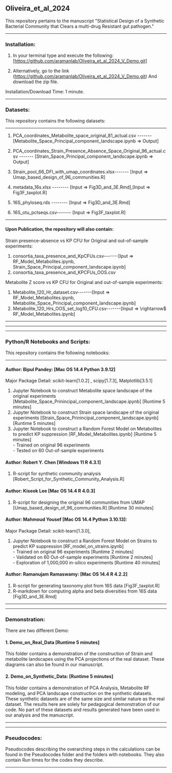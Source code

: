 ## Oliveira_et_al_2024
This repository pertains to the manuscript "Statistical Design of a Synthetic Bacterial Community that Clears a multi-drug Resistant gut 
pathogen."

____________________________________________________________________________
### Installation:

1. In your terminal type and execute the following:
         [https://github.com/aramanlab/Oliveira_et_al_2024_V_Demo.git]


2. Alternatively, go to the link (https://github.com/aramanlab/Oliveira_et_al_2024_V_Demo.git) And download the zip file.

Installation/Download Time: 1 minute. 


_____________________________________________________________________________

### Datasets:
This repository contains the following datasets:
____________________________________________________________________________

1. PCA_coordinates_Metabolite_space_original_81_actual.csv -------       [Metabolite_Space_Principal_component_landscape.ipynb => Output]
2. PCA_coordinates_Strain_Presence_Absence_Space_Original_96_actual.csv -------   [Strain_Space_Principal_component_landscape.ipynb => Output] 
3. Strain_pool_66_DFI_with_umap_coordinates.xlsx-------     [Input =>  Umap_based_design_of_96_communities.R]

4. metadata_16s.xlsx --------                [Input => Fig3D_and_3E.Rmd],[Input => Fig3F_taxplot.R]
5. 16S_phyloseq.rds --------                [Input => Fig3D_and_3E.Rmd]
6. 16S_otu_pctseqs.csv-------               [Input => Fig3F_taxplot.R]

___________________________________________________________________
#### Upon Publication, the repository will also contain:

Strain presence-absence vs KP CFU for Original and out-of-sample experiments:
1. consortia_taxa_presence_and_KpCFUs.csv-------[Iput => RF_Model_Metabolites.ipynb, Strain_Space_Principal_component_landscape.ipynb]
2. consortia_taxa_presence_and_KPCFUs_OOS.csv

Metabolite Z score vs KP CFU for Original and out-of-sample experiments:
1. Metabolite_120_Hr_dataset.csv-------[Input => RF_Model_Metabolites.ipynb, Metabolite_Space_Principal_component_landscape.ipynb]
2. Metabolite_120_Hrs_OOS_set_log10_CFU.csv-------[Input => \rightarrow$  RF_Model_Metabolites.ipynb]
   
________________________________________________________________________________________

________________________________________________________________________________________
________________________________________________________________________________________
### Python/R Notebooks and Scripts:
This repository contains the following notebooks:
________________________________________________________________________________________
#### Author: Bipul Pandey: [Mac OS 14.4 Python 3.9.12]
   Major Package Detail: scikit-learn[1.0.2] , scipy[1.7.3], Matplotlib[3.5.1] 
  1. Jupyter Notebook to construct Metabolite space landscape of the original experiments
               [Metabolite_Space_Prinincipal_component_landscape.ipynb]                     [Runtime 5 minutes]
  2. Jupyter Notebook to construct Strain space landscape of the original experiments
               [Strain_Space_Prinincipal_component_landscape.ipynb]                         [Runtime 5 minutes]
  3. Jupyter Notebook to construct a Random Forest Model on Metabolites to predict KP suppression
               [RF_Model_Metabolites.ipynb]                                                  [Runtime 5 minutes]
     <br /> - Trained on original 96 experiments
     <br /> - Tested on 60 Out-of-sample experiments 

#### Author: Robert Y. Chen [Windows 11 R 4.3.1] 
  1. R-script for synthetic community analysis [Robert_Script_for_Synthetic_Community_Analysis.R] 

#### Author: Kiseok Lee [Mac OS 14.4 R 4.0.3] 
  1. R-script for designing the original 96 communities from UMAP [Umap_based_design_of_96_communities.R] [Runtime 30 minutes]

#### Author: Mahmoud Yousef [Mac OS 14.4 Python 3.10.13]:
  Major Package Detail: scikit-learn[1.3.0],
  1. Jupyter Notebook to construct a Random Forest Model on Strains to predict KP suppression [RF_model_on_strains.ipynb]
        <br /> - Trained on original 96 experiments                     [Runtime 2 minutes]
        <br /> - Validated on 60 Out-of-sample experiments              [Runtime 2 minutes]
        <br /> - Exploration of 1,000,000 in-silico experiments         [Runtime 40 minutes]


#### Author: Ramanujam Ramaswamy: [Mac OS 14.4 R 4.2.2]
  1. R-script for generating taxonomy plot from 16S data [Fig3F_taxplot.R]
  2. R-markdown for computing alpha and beta diversities from 16S data [Fig3D_and_3E.Rmd]
___________________________________________________________________________________________________________________________________
___________________________________________________________________________________________________________________________________
### Demonstration:
There are two different Demo:
#### 1. Demo_on_Real_Data [Runtime 5 minutes]
This folder contains a demonstration of the construction of Strain and metabolite landscapes using the PCA projections of the real dataset. These diagrams can also be found in our manuscript.

#### 2. Demo_on_Synthetic_Data: [Runtime 5 minutes]
This folder contains a demonstration of PCA Analysis, Metabolite RF modeling, and PCA landscape construction on the synthetic datasets. These synthetic datasets are of the same size and similar nature as the real dataset. The results here are solely for pedagogical demonstration of our code. No part of these datasets and results generated have been used in our analysis and the manuscript.

____________________________________________________________________________________________________________________
____________________________________________________________________________________________________________________
### Pseudocodes:
Pseudocodes describing the overarching steps in the calculations can be found in the Pseudocodes folder and the folders with notebooks.
They also contain Run times for the codes they describe.
____________________________________________________________________________________________________________________                  
                    



